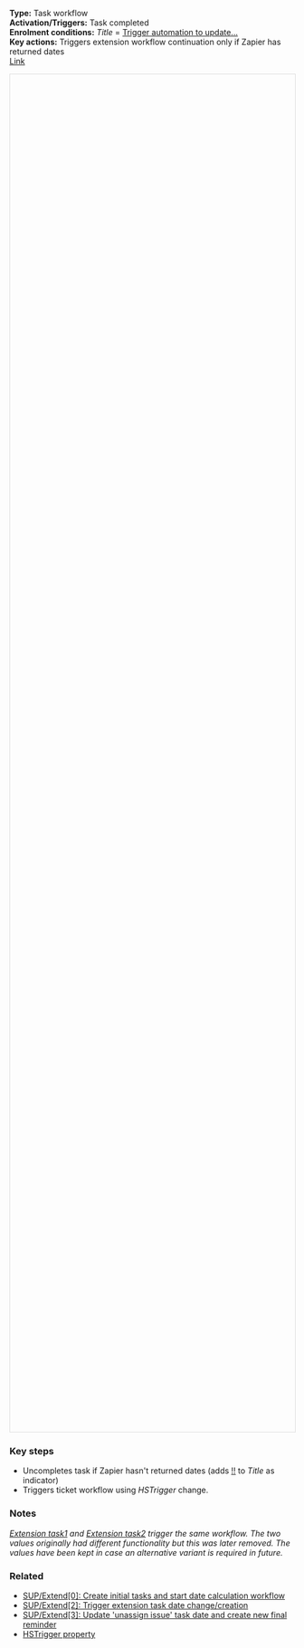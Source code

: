 **Type:** Task workflow  
**Activation/Triggers:** Task completed  
**Enrolment conditions:** *Title* = <u>Trigger automation to update...</u>  
**Key actions:** Triggers extension workflow continuation only if Zapier has returned dates  
<a target="_blank" href="https://app-eu1.hubspot.com/workflows/3479931/platform/flow/2269006072/edit">Link</a>  

<div id="viewer" style="width:100%;height:60vh;border:1px solid #ddd;"></div>
<script src="https://cdn.jsdelivr.net/npm/openseadragon@4.1/build/openseadragon/openseadragon.min.js"></script>
<script>
  document.addEventListener('DOMContentLoaded', function () {
    var basePath = window.location.pathname.replace(/\/workflows\/.*/, '/');
    var imgUrl = basePath + "images/SUP-Extend-1-Trigger-workflow-to-update-dates-for-tasks.png";
    OpenSeadragon({ id: "viewer", prefixUrl: "https://cdn.jsdelivr.net/npm/openseadragon@4.1/build/openseadragon/images/", tileSources: { type: "image", url: imgUrl, buildPyramid: false }, showNavigator: true, showZoomControl: true, showHomeControl: true, showFullPageControl: false });
  });
</script>

### Key steps  
- Uncompletes task if Zapier hasn't returned dates (adds <u>!!</u> to *Title* as indicator)  
- Triggers ticket workflow using *HSTrigger* change.  

### Notes  
<i><u>Extension task1</u> and <u>Extension task2</u> trigger the same workflow. The two values originally had different functionality but this was later removed. The values have been kept in case an alternative variant is required in future.</i>  

### Related  
- [SUP/Extend[0]: Create initial tasks and start date calculation workflow](../workflows/SUP-Extend-0-Create-initial-tasks-and-start-date-calculation-workflow.md)  
- [SUP/Extend[2]: Trigger extension task date change/creation](../workflows/SUP-Extend-2-Trigger-extension-task-date-change-creation.md)  
- [SUP/Extend[3]: Update 'unassign issue' task date and create new final reminder](../workflows/SUP-Extend-3-Update-unassign-issue-task-date-and-create-new-final-reminder.md)  
- [HSTrigger property](../articles/Workflow-internal-properties.md#hstrigger)
